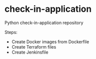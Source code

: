# check-in-application
Python check-in-application repository

Steps:
- Create Docker images from Dockerfile
- Create Terraform files
- Create Jenkinsfile
